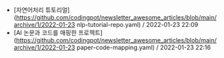 - [자연어처리 튜토리얼](https://github.com/codingpot/newsletter_awesome_articles/blob/main/archive/1/2022-01-23 nlp-tutorial-repo.yaml) / 2022-01-23 22:09
- [AI 논문과 코드를 매핑한 프로젝트](https://github.com/codingpot/newsletter_awesome_articles/blob/main/archive/1/2022-01-23 paper-code-mapping.yaml) / 2022-01-23 22:16
